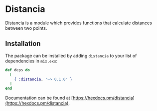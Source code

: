 # Distancia

Distancia is a module which provides functions that calculate distances between two points.

## Installation

The package can be installed by adding `distancia` to your list of dependencies in `mix.exs`:

```elixir
def deps do
  [
    { :distancia, "~> 0.1.0" }
  ]
end
```

Documentation can be found at [https://hexdocs.pm/distancia](https://hexdocs.pm/distancia).
